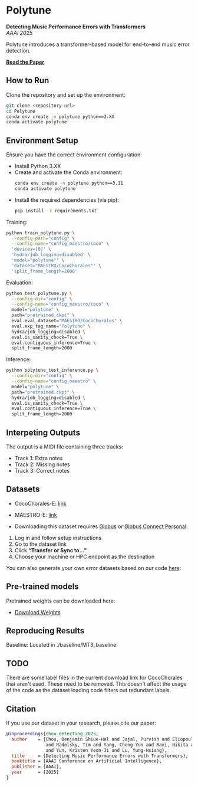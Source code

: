 # Polytune

**Detecting Music Performance Errors with Transformers**  
*AAAI 2025*

Polytune introduces a transformer-based model for end-to-end music error detection.

**[Read the Paper](https://arxiv.org/pdf/2501.02030)**

## How to Run

Clone the repository and set up the environment:
```bash
git clone <repository-url>
cd Polytune
conda env create -n polytune python==3.XX
conda activate polytune
```

## Environment Setup

Ensure you have the correct environment configuration:
- Install Python 3.XX
- Create and activate the Conda environment:
  ```bash
  conda env create -n polytune python==3.11
  conda activate polytune
  ```
- Install the required dependencies (via pip):
  ```bash
  pip install -r requirements.txt
  ```

Training:
```bash
python train_polytune.py \
  --config-path="config" \
  --config-name="config_maestro/coco" \
  'devices=[0]' \
  'hydra/job_logging=disabled' \
  'model="polytune"' \
  'dataset="MAESTRO/CocoChorales"' \
  'split_frame_length=2000'
```

Evaluation:
```bash
python test_polytune.py \
  --config-dir="config" \
  --config-name="config_maestro/coco" \
  model="polytune" \
  path="pretrained.ckpt" \
  eval.eval_dataset="MAESTRO/CocoChorales" \
  eval.exp_tag_name="Polytune" \
  hydra/job_logging=disabled \
  eval.is_sanity_check=True \
  eval.contiguous_inference=True \
  split_frame_length=2000
```

Inference:
```bash
python polytune_test_inference.py \
  --config-dir="config" \
  --config-name="config_maestro" \
  model="polytune" \
  path="pretrained.ckpt" \
  hydra/job_logging=disabled \
  eval.is_sanity_check=True \
  eval.contiguous_inference=True \
  split_frame_length=2000
```
## Interpeting Outputs

The output is a MIDI file containing three tracks:

- Track 1: Extra notes
- Track 2: Missing notes
- Track 3: Correct notes

## Datasets

- CocoChorales-E: [link](https://app.globus.org/file-manager?origin_id=55272af5-6d96-4381-a3ea-8d7197e57b33&origin_path=%2F)
- MAESTRO-E: [link](https://app.globus.org/file-manager?origin_id=63862b12-9f93-4f7c-ad7b-5a14ab5d1af2&origin_path=%2F)

- Downloading this dataset requires [Globus](https://www.globus.org) or [Globus Connect Personal](https://www.globus.org/globus-connect-personal).

1. Log in and follow setup instructions  
2. Go to the dataset link 
3. Click **“Transfer or Sync to…”**  
4. Choose your machine or HPC endpoint as the destination

You can also generate your own error datasets based on our code [here](https://github.com/ben2002chou/CocoChorales-E_MAESTRO-E):
## Pre-trained models

Pretrained weights can be downloaded here:
- [Download Weights](https://huggingface.co/ben2002chou/Polytune/tree/main)


## Reproducing Results

Baseline: Located in ./baseline/MT3_baseline

## TODO

There are some label files in the current download link for CocoChorales that aren't used. These need to be removed. This doesn't affect the usage of the code as the dataset loading code filters out redundant labels.


## Citation

If you use our dataset in your research, please cite our paper:

```bibtex
@inproceedings{chou_detecting_2025,
  author    = {Chou, Benjamin Shiue-Hal and Jajal, Purvish and Eliopoulos, Nicholas John 
               and Nadolsky, Tim and Yang, Cheng-Yun and Ravi, Nikita and Davis, James C. 
               and Yun, Kristen Yeon-Ji and Lu, Yung-Hsiang},
  title     = {Detecting Music Performance Errors with Transformers},
  booktitle = {AAAI Conference on Artificial Intelligence},
  publisher = {AAAI},
  year      = {2025}
}
